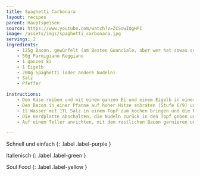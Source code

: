```yaml
---
title: Spaghetti Carbonara
layout: recipes
parent: Hauptspeisen
source: https://www.youtube.com/watch?v=ZCSowIQgHPI
image: /assets/imgs/spaghetti_carbonara.jpg
servings: 2
ingredients:
    - 125g Bacon, gewürfelt (am Besten Guanciale, aber wer hat sowas schon zuhause ¯\_(ツ)_/¯)
    - 50g Parmigiano Reggiano
    - 1 ganzes Ei
    - 1 Eigelb
    - 200g Spaghetti (oder andere Nudeln)
    - Salz
    - Pfeffer

instructions:
    - Den Käse reiben und mit einem ganzen Ei und einem Eigelb in einer Schüssel vermischen.
    - Den Bacon in einer Pfanne auf hoher Hitze anbraten (Stufe 6/9) und herausnehmen, wenn er knusprig ist. Währenddessen mit dem Rezept fortfahren.
    - 1l Wasser mit 1TL Salz in einem Topf zum kochen bringen und die Nudeln dazu geben. Die Nudeln 2 Min kürzer als auf der Verpackung angegeben kochen und abgießen, vorher ~150ml von dem Pastawasser abschöpfen (wichtig!).
    - Die Herdplatte abschalten, die Nudeln zurück in den Topf geben und wieder auf die (noch heiße) Herdplatte stellen. Dann das abgeschöpfte Pastawasser, den Großteil vom Bacon und die Käse-/Ei-Mischung dazu geben. Sofort alles umrühren und weitermachen, bis die Soße cremig geworden und die Pasta fertig gekocht ist (ca. 2 Min).
    - Auf einem Teller anrichten, mit dem restlichen Bacon garnieren und mit schwarzem Pfeffer würzen. Fertig!

---
```

Schnell und einfach
{: .label .label-purple }

Italienisch
{: .label .label-green }

Soul Food
{: .label .label-yellow }
